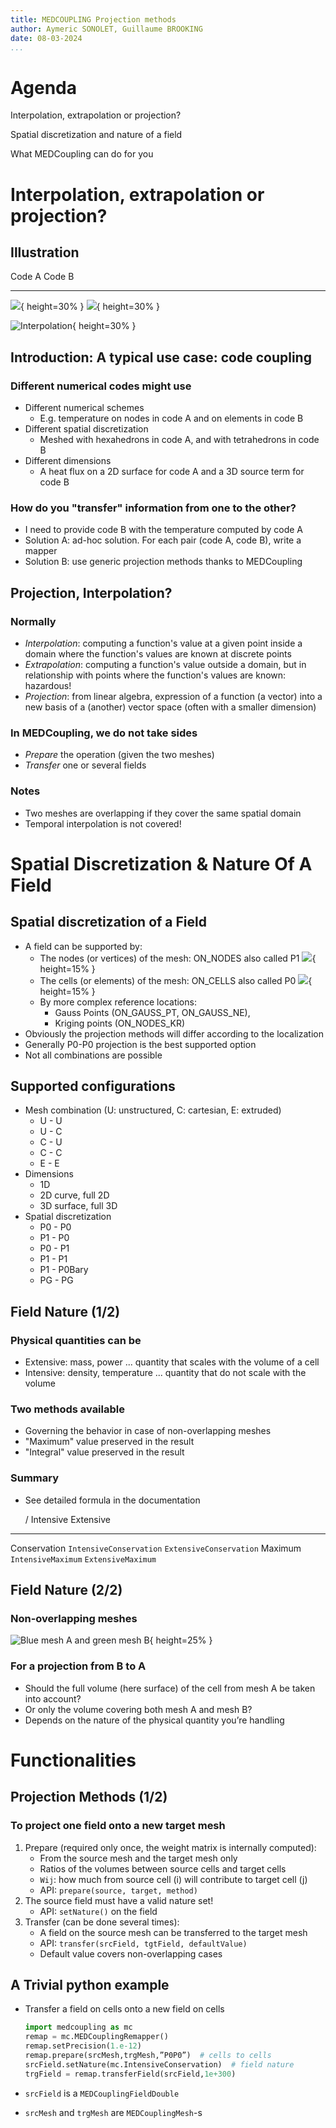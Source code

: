 ```yaml
---
title: MEDCOUPLING Projection methods
author: Aymeric SONOLET, Guillaume BROOKING
date: 08-03-2024
...
```


# Agenda

Interpolation, extrapolation or projection?

Spatial discretization and nature of a field

What MEDCoupling can do for you

# Interpolation, extrapolation or projection?

## Illustration

 Code A                                                                   Code B
---------------------------------------------------------------------- --------------------
![](../pictures/3-interpolation-parallelism/image8.png){ height=30% }   ![](../pictures/3-interpolation-parallelism/image9.png){ height=30% }

![Interpolation](../pictures/3-interpolation-parallelism/image11.png){ height=30% }

## Introduction: A typical use case: code coupling

### Different numerical codes might use

- Different numerical schemes
  - E.g. temperature on nodes in code A and on elements in code B
- Different spatial discretization
  - Meshed with hexahedrons in code A, and with tetrahedrons in
    code B
- Different dimensions
  - A heat flux on a 2D surface for code A and a 3D source term for code B

### How do you "transfer" information from one to the other?

- I need to provide code B with the temperature computed by code A
- Solution A: ad-hoc solution. For each pair (code A, code B), write a mapper
- Solution B: use generic projection methods thanks to MEDCoupling

## Projection, Interpolation?

### Normally

- _Interpolation_: computing a function's value at a given point inside a
  domain where the function's values are known at discrete points
- _Extrapolation_: computing a function's value outside a domain, but in
  relationship with points where the function's values are known: hazardous!
- _Projection_: from linear algebra, expression of a function (a vector) into a
  new basis of a (another) vector space (often with a smaller dimension)

### In MEDCoupling, we do not take sides

- _Prepare_ the operation (given the two meshes)
- _Transfer_ one or several fields

### Notes

- Two meshes are overlapping if they cover the same spatial domain
- Temporal interpolation is not covered!

# Spatial Discretization & Nature Of A Field

## Spatial discretization of a Field

- A field can be supported by:
  - The nodes (or vertices) of the mesh: ON_NODES also called P1
    ![](../pictures/3-interpolation-parallelism/p1.png){ height=15% }
  - The cells (or elements) of the mesh: ON_CELLS also called P0
    ![](../pictures/3-interpolation-parallelism/p0.png){ height=15% }
  - By more complex reference locations:
    - Gauss Points (ON_GAUSS_PT, ON_GAUSS_NE),
    - Kriging points (ON_NODES_KR)
- Obviously the projection methods will differ according to the localization
- Generally P0-P0 projection is the best supported option
- Not all combinations are possible

## Supported configurations

- Mesh combination (U: unstructured, C: cartesian, E: extruded)
  - U - U
  - U - C
  - C - U
  - C - C
  - E - E
- Dimensions
  - 1D
  - 2D curve, full 2D
  - 3D surface, full 3D
- Spatial discretization
  - P0 - P0
  - P1 - P0
  - P0 - P1
  - P1 - P1
  - P1 - P0Bary
  - PG - PG

## Field Nature (1/2)

### Physical quantities can be

- Extensive: mass, power ... quantity that scales with the volume of a cell
- Intensive: density, temperature ... quantity that do not scale with the
  volume

### Two methods available

- Governing the behavior in case of non-overlapping meshes
- "Maximum" value preserved in the result
- "Integral" value preserved in the result

### Summary

- See detailed formula in the documentation

   /              Intensive                   Extensive

-------------   -------------------------   --------------------------
Conservation     `IntensiveConservation`     `ExtensiveConservation`
Maximum          `IntensiveMaximum`          `ExtensiveMaximum`

## Field Nature (2/2)

### Non-overlapping meshes

![Blue mesh A and green mesh B](../pictures/3-interpolation-parallelism/non-overlapping.png){ height=25% }

### For a projection from B to A

- Should the full volume (here surface) of the cell from mesh A be taken into
  account?
- Or only the volume covering both mesh A and mesh B?
- Depends on the nature of the physical quantity you’re handling

# Functionalities

## Projection Methods (1/2)

### To project one field onto a new target mesh

1. Prepare (required only once, the weight matrix is internally computed):
   - From the source mesh and the target mesh only
   - Ratios of the volumes between source cells and target cells
   - `Wij`: how much from source cell (i) will contribute to target cell (j)
   - API: `prepare(source, target, method)`
2. The source field must have a valid nature set!
   - API: `setNature()` on the field
3. Transfer (can be done several times):
   - A field on the source mesh can be transferred to the target mesh
   - API: `transfer(srcField, tgtField, defaultValue)`
   - Default value covers non-overlapping cases

## A Trivial python example

- Transfer a field on cells onto a new field on cells

  ```python
  import medcoupling as mc
  remap = mc.MEDCouplingRemapper()
  remap.setPrecision(1.e-12)
  remap.prepare(srcMesh,trgMesh,”P0P0”)  # cells to cells
  srcField.setNature(mc.IntensiveConservation)  # field nature
  trgField = remap.transferField(srcField,1e+300)
  ```

- `srcField` is a `MEDCouplingFieldDouble`
- `srcMesh` and `trgMesh` are `MEDCouplingMesh`-s
